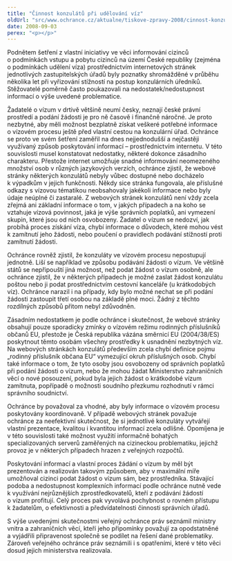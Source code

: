 ```yaml
---
title: "Činnost konzulátů při udělování víz"
oldUrl: "src/www.ochrance.cz/aktualne/tiskove-zpravy-2008/cinnost-konzulatu-pri-udelovani-viz"
date: 2008-09-03
perex: "<p></p>"
---
```


<!-- imported from the old website -->

<p class="Nadpis1 perex">Podnětem šetření z vlastní iniciativy ve věci informování cizinců o podmínkách vstupu a pobytu cizinců na území České republiky (zejména o podmínkách udělení víza) prostřednictvím internetových stránek jednotlivých zastupitelských úřadů byly poznatky shromážděné v průběhu několika let při vyřizování stížností na postup konzulárních úředníků. Stěžovatelé poměrně často poukazovali na nedostatek/nedostupnost informací o výše uvedené problematice.</p><p class="Normln-web">Žadatelé o vízum v drtivě většině neumí česky, neznají české právní prostředí a podání žádosti je pro ně časově i finančně náročné. Je proto nezbytné, aby měli možnost bezplatně získat veškeré potřebné informace o vízovém procesu ještě před vlastní cestou na konzulární úřad. Ochránce se proto ve svém šetření zaměřil na dnes nejjednodušší a nejčastěji využívaný způsob poskytování informací – prostřednictvím internetu. V této souvislosti musel konstatovat nedostatky, některé dokonce zásadního charakteru. Přestože internet umožňuje snadné informování neomezeného množství osob v různých jazykových verzích, ochránce zjistil, že webové stránky některých konzulátů nebyly vůbec dostupné nebo docházelo k výpadkům v jejich funkčnosti. Někdy sice stránka fungovala, ale příslušné odkazy s vízovou tématikou neobsahovaly jakékoli informace nebo byly údaje neúplné či zastaralé. Z webových stránek konzulátů není vždy zcela zřejmá ani základní informace o tom, v jakých případech a na koho se vztahuje vízová povinnost, jaká je výše správních poplatků, ani vymezení skupin, které jsou od nich osvobozeny. Žadatel o vízum se nedozví, jak probíhá proces získání víza, chybí informace o důvodech, které mohou vést k zamítnutí jeho žádosti, nebo poučení o pravidlech podávání stížností proti zamítnutí žádosti.</p><p class="Normln-web">Ochránce rovněž zjistil, že konzuláty ve vízovém procesu nepostupují jednotně. Liší se například ve způsobu podávání žádosti o vízum. Ve většině států se nepřipouští jiná možnost, než podat žádost o vízum osobně, ale ochránce zjistil, že v některých případech je možné zaslat žádost konzulátu poštou nebo ji podat prostřednictvím cestovní kanceláře (u krátkodobých víz). Ochránce narazil i na případy, kdy bylo možné nechat se při podání žádosti zastoupit třetí osobou na základě plné moci. Žádný z těchto rozdílných způsobů přitom nebyl zdůvodněn.</p><p class="Normln-web">Zásadním nedostatkem je podle ochránce i skutečnost, že webové stránky obsahují pouze sporadicky zmínky o vízovém režimu rodinných příslušníků občanů EU, přestože je Česká republika vázána směrnicí EU (2004/38/ES) poskytnout těmto osobám všechny prostředky k usnadnění nezbytných víz. Na webových stránkách konzulátů především zcela chybí definice pojmu „rodinný příslušník občana EU“ vymezující okruh příslušných osob. Chybí také informace o tom, že tyto osoby jsou osvobozeny od správních poplatků při podání žádosti o vízum, nebo že mohou žádat Ministerstvo zahraničních věcí o nové posouzení, pokud byla jejich žádost o krátkodobé vízum zamítnuta, popřípadě o možnosti soudního přezkumu rozhodnutí v rámci správního soudnictví.</p><p class="Normln-web">Ochránce by považoval za vhodné, aby byly informace o vízovém procesu poskytovány koordinovaně. V případě webových stránek považuje ochránce za neefektivní skutečnost, že si jednotlivé konzuláty vytvářejí vlastní prezentace, kvalitou i kvantitou informací zcela odlišné. Opomíjena je v této souvislosti také možnost využití informačně bohatých specializovaných serverů zaměřených na cizineckou problematiku, jejichž provoz je v některých případech hrazen z veřejných rozpočtů.</p><p class="Normln-web">Poskytování informací a vlastní proces žádání o vízum by měl být prezentován a realizován takovým způsobem, aby v maximální míře umožňoval cizinci podat žádost o vízum sám, bez prostředníka. Stávající podoba a nedostupnost komplexních informací podle ochránce nutně vede k využívání nejrůznějších zprostředkovatelů, kteří z podávání žádostí o vízum profitují. Celý proces pak vyvolává pochybnost o rovném přístupu k žadatelům, o efektivnosti a předvídatelnosti činnosti správních úřadů.</p><p class="Normln-web">S výše uvedenými skutečnostmi veřejný ochránce práv seznámil ministry vnitra a zahraničních věcí, kteří jeho připomínky považují za opodstatněné a vyjádřili připravenost společně se podílet na řešení dané problematiky. Zároveň veřejného ochránce práv seznámili i s opatřeními, které v této věci dosud jejich ministerstva realizovala.</p>
